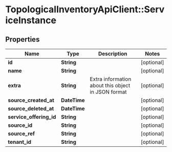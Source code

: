# TopologicalInventoryApiClient::ServiceInstance

## Properties
Name | Type | Description | Notes
------------ | ------------- | ------------- | -------------
**id** | **String** |  | [optional] 
**name** | **String** |  | [optional] 
**extra** | **String** | Extra information about this object in JSON format | [optional] 
**source_created_at** | **DateTime** |  | [optional] 
**source_deleted_at** | **DateTime** |  | [optional] 
**service_offering_id** | **String** |  | [optional] 
**source_id** | **String** |  | [optional] 
**source_ref** | **String** |  | [optional] 
**tenant_id** | **String** |  | [optional] 


